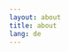 ```yaml
---
layout: about
title: about
lang: de
---
```


<!-- all content for this page is generated in the about.html template -->